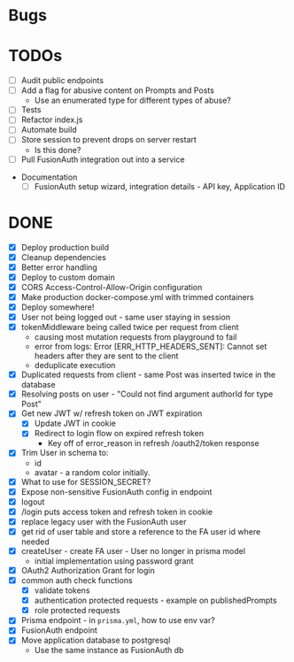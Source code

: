 # Bugs

# TODOs
- [ ] Audit public endpoints
- [ ] Add a flag for abusive content on Prompts and Posts
  - Use an enumerated type for different types of abuse?
- [ ] Tests
- [ ] Refactor index.js
- [ ] Automate build
- [ ] Store session to prevent drops on server restart
  - Is this done?
- [ ] Pull FusionAuth integration out into a service

- Documentation
  - [ ] FusionAuth setup wizard, integration details - API key, Application ID

# DONE
- [x] Deploy production build
- [x] Cleanup dependencies
- [x] Better error handling
- [x] Deploy to custom domain
- [x] CORS Access-Control-Allow-Origin configuration
- [x] Make production docker-compose.yml with trimmed containers
- [x] Deploy somewhere!
- [x] User not being logged out - same user staying in session
- [x] tokenMiddleware being called twice per request from client
  - causing most mutation requests from playground to fail
  - error from logs: Error [ERR_HTTP_HEADERS_SENT]: Cannot set headers after they are sent to the client
  - deduplicate execution
- [x] Duplicated requests from client - same Post was inserted twice in the database
- [x] Resolving posts on user - "Could not find argument authorId for type Post"
- [x] Get new JWT w/ refresh token on JWT expiration
  - [x] Update JWT in cookie
  - [x] Redirect to login flow on expired refresh token
    - Key off of error_reason in refresh /oauth2/token response
- [x] Trim User in schema to:
  - id
  - avatar - a random color initially.
- [x] What to use for SESSION_SECRET?
- [x] Expose non-sensitive FusionAuth config in endpoint
- [x] logout
- [x] /login puts access token and refresh token in cookie
- [x] replace legacy user with the FusionAuth user
- [x] get rid of user table and store a reference to the FA user id where needed
- [x] createUser - create FA user - User no longer in prisma model
  - initial implementation using password grant
- [x] OAuth2 Authorization Grant for login
- [x] common auth check functions
  - [x] validate tokens
  - [x] authentication protected requests - example on publishedPrompts
  - [x] role protected requests
- [x] Prisma endpoint - in `prisma.yml`, how to use env var?
- [x] FusionAuth endpoint
- [x] Move application database to postgresql
  - Use the same instance as FusionAuth db
